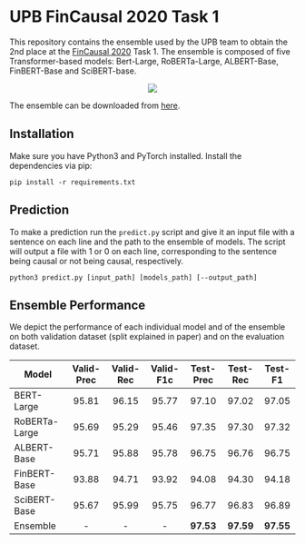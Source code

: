 # UPB FinCausal 2020 Task 1

This repository contains the ensemble used by the UPB team to obtain the 2nd place at the [FinCausal 2020](http://wp.lancs.ac.uk/cfie/fincausal2020/) Task 1. The ensemble is composed of five Transformer-based models: Bert-Large, RoBERTa-Large, ALBERT-Base, FinBERT-Base and SciBERT-base.

<p align="center">
  <img src="https://raw.githubusercontent.com/avramandrei/UPB-FinCausal-2020-Task-1/main/resources/Ensemble-Figure.png">
</p>

The ensemble can be downloaded from [here](https://swarm.cs.pub.ro/~ccercel/UPB-Fincausal2020-best-ensemble.zip).

## Installation

Make sure you have Python3 and PyTorch installed. Install the dependencies via pip:

```
pip install -r requirements.txt
```

## Prediction

To make a prediction run the `predict.py` script and give it an input file with a sentence on each line and the path to the ensemble of models. The script will output a file with 1 or 0 on each line, corresponding to the sentence being causal or not being causal, respectively.

```
python3 predict.py [input_path] [models_path] [--output_path]
```

## Ensemble Performance

We depict the performance of each individual model and of the ensemble on both validation dataset (split explained in paper) and on the evaluation dataset.

| Model | Valid-Prec | Valid-Rec | Valid-F1c | Test-Prec | Test-Rec | Test-F1 |
--------| :----------: | :----------: | :----------: | :----------: | :----------: | :----------: |
BERT-Large | 95.81 | 96.15 | 95.77 | 97.10 | 97.02 | 97.05 |
RoBERTa-Large | 95.69 | 95.29 | 95.46 | 97.35 | 97.30 | 97.32 |
ALBERT-Base | 95.71 | 95.88 | 95.78 | 96.75 | 96.76 | 96.75 | 
FinBERT-Base | 93.88 | 94.71 | 93.92 | 94.08 | 94.30 | 94.18 |
SciBERT-Base | 95.67 | 95.99 | 95.75 | 96.77 | 96.83 | 96.89 | 
Ensemble | - | - | - | **97.53** | **97.59** | **97.55** |



